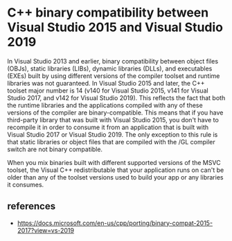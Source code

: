 # C++ binary compatibility between Visual Studio 2015 and Visual Studio 2019

In Visual Studio 2013 and earlier, binary compatibility between object files (OBJs), static libraries (LIBs), dynamic libraries (DLLs), and executables (EXEs) built by using different versions of the compiler toolset and runtime libraries was not guaranteed. 
In Visual Studio 2015 and later, the C++ toolset major number is 14 (v140 for Visual Studio 2015, v141 for Visual Studio 2017, and v142 for Visual Studio 2019). This reflects the fact that both the runtime libraries and the applications compiled with any of these versions of the compiler are binary-compatible. This means that if you have third-party library that was built with Visual Studio 2015, you don't have to recompile it in order to consume it from an application that is built with Visual Studio 2017 or Visual Studio 2019. 
The only exception to this rule is that static libraries or object files that are compiled with the /GL compiler switch are not binary compatible.

When you mix binaries built with different supported versions of the MSVC toolset, the Visual C++ redistributable that your application runs on can't be older than any of the toolset versions used to build your app or any libraries it consumes.

## references
* https://docs.microsoft.com/en-us/cpp/porting/binary-compat-2015-2017?view=vs-2019
